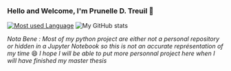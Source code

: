 ### Hello and Welcome, I'm Prunelle D. Treuil 👋

<!--
**ptreuil/ptreuil** is a ✨ _special_ ✨ repository because its `README.md` (this file) appears on your GitHub profile.

Here are some ideas to get you started:

- 🔭 I’m currently working on ...
- 🌱 I’m currently learning ...
- 👯 I’m looking to collaborate on ...
- 🤔 I’m looking for help with ...
- 💬 Ask me about ...
- 📫 How to reach me: ...
- 😄 Pronouns: ...
- ⚡ Fun fact: ...
-->

[![Most used Language](https://github-readme-stats.vercel.app/api/top-langs/?username=ptreuil&theme=synthwave&layout=compact)](https://github.com/anuraghazra/github-readme-stats) ![My GitHub stats](https://github-readme-stats.vercel.app/api?username=ptreuil&hide=contribs,prs,issues&show_icons=true&theme=synthwave)

*Nota Bene : Most of my python project are either not a personal repository or hidden in a Jupyter Notebook so this is not an accurate représentation of my time* 😄 *I hope I will be able to put more personnal project here when I will have finished my master thesis*
